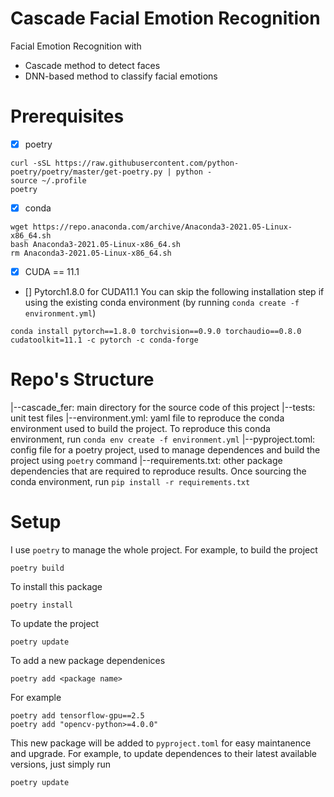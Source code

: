 # Cascade Facial Emotion Recognition
Facial Emotion Recognition with
* Cascade method to detect faces
* DNN-based method to classify facial emotions


# Prerequisites
- [x] poetry
```
curl -sSL https://raw.githubusercontent.com/python-poetry/poetry/master/get-poetry.py | python -
source ~/.profile
poetry
```
- [x] conda
```
wget https://repo.anaconda.com/archive/Anaconda3-2021.05-Linux-x86_64.sh
bash Anaconda3-2021.05-Linux-x86_64.sh
rm Anaconda3-2021.05-Linux-x86_64.sh
```
- [x] CUDA == 11.1
- [] Pytorch1.8.0 for CUDA11.1
You can skip the following installation step if using the existing conda environment (by running `conda create -f environment.yml`)
```
conda install pytorch==1.8.0 torchvision==0.9.0 torchaudio==0.8.0 cudatoolkit=11.1 -c pytorch -c conda-forge
```


# Repo's Structure
|--cascade_fer: main directory for the source code of this project
|--tests: unit test files
|--environment.yml: yaml file to reproduce the conda environment used to build the project. To reproduce this conda environment, run `conda env create -f environment.yml`
|--pyproject.toml: config file for a poetry project, used to manage dependences and build the project using `poetry` command
|--requirements.txt: other package dependencies that are required to reproduce results. Once sourcing the conda environment, run `pip install -r requirements.txt`

# Setup
I use `poetry` to manage the whole project. For example, to build the project
```
poetry build
```
To install this package
```
poetry install
```
To update the project
```
poetry update
```
To add a new package dependenices
```
poetry add <package name>
```
For example
```
poetry add tensorflow-gpu==2.5
poetry add "opencv-python>=4.0.0"
```
This new package will be added to `pyproject.toml` for easy maintanence and upgrade. For example, to update dependences to their latest available versions, just simply run
```
poetry update
```
